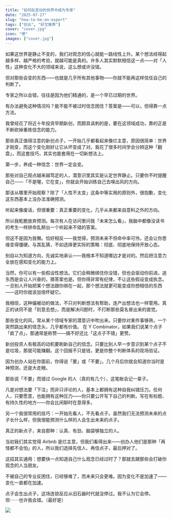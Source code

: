 ```yaml
---
title: "如何在变动的世界中成为专家"
date: "2025-07-27"
slug: "how-to-be-an-expert"
tags: ["创业", "好文推荐"]
cover: "cover.jpg"
icon: "😎"
images: ["cover.jpg"]
---
```

如果这世界是静止不变的，我们对观念的信心就能一路线性上升。某个想法经得起越多样、越严格的考验，就越可能是真的。许多人其实默默相信这一点——对「人性」这种变化不大的领域来说，这么想或许没错。



但对那些会变的东西——也就是几乎所有其他事物——你就不能再这样信任自己的判断了。



专家之所以会错，往往是因为他们精通的，是一个早已过期的世界。



有办法避免这种情况吗？能不能不被过时信念困住？答案是——可以，但得靠一点方法。



我曾经花了将近十年投资早期新创，而颇具讽刺的是，要在这领域成功，靠的正是不断砍掉重练信念的能力。



那些真正值得注意的新创点子，一开始几乎都看起来像烂主意，原因很简单：世界才刚变，而这个变化刚好让它从坏变成了对。我花了很多时间学会分辨这种「翻盘」，而这套技巧，其实也能套用在一切新想法上。



第一步，养成一种信念：世界一定会变。



那些对自己观点越来越笃定的人，潜意识里其实是认定世界静止。只要你不时提醒自己——「不是喔，它在变」，你就会开始训练自己去嗅出风的方向。



那该从哪里开始观察？除了「人性不太变」这条中等实用的原则外，很抱歉，变化这东西基本上没办法准确预测。



听起来像废话，但很重要：真正重要的变化，几乎从来都来自意料之外的方向。



所以我乾脆放弃预测。每次有人在访问里问我「未来怎么看」，我脑中都像没读书的考生一样拼命乱掰出一个听起来不错的答案。



但这不是因为我懒。恰好相反——我觉得，预测未来不但命中率可怜，还会让你思维变得僵硬。与其乱猜，不如选择更实际的策略：彻底、彻底地保持开放心态。



别自以为知道方向，先诚实地承认——我根本不知道哪边才是对的。然后把注意力全放在感知变化的能力上。



当然，你可以有一些假设性想法。它们会稍微绑住你没错，但也会驱动你前进。追东西是会让人兴奋的，猜答案也是。但你得非常有纪律，不让这些假设变成执念。
一旦别人开始把某个想法跟你绑在一起，那个想法就更可能变成你想相信的东西——这时你就该加倍怀疑它。



我相信，这种偏被动的做法，不只对判断想法有帮助，连产出想法也一样管用。真正的诀窍不是「刻意去想」，而是解决问题时，不打断那些莫名冒出来的直觉。



那些变化的风，常从某个领域专家的潜意识中吹出来。只要你对某件事够熟，一个突然跳出来的怪念头，几乎都有价值。
在 Y Combinator，如果我们说某个点子「疯了点」，那通常是称赞——搞不好还比「这点子不错」更赞。



新创投资人有极高的动机要刷新自己的信念。只要比别人早一步意识到某个点子不是垃圾，那就可能赚翻。这个回报不只是钱，更是你整个判断体系的现场验证。



因为创办人站在你面前，你得说「要」或「不要」，几个月后你就会知道你当时是神预测，还是大走眼。



那些说「不要」而错过 Google 的人（真的有几个），这笔帐会记一辈子。



凡是对想法要「下注」而非只评论的人，基本上都拥有这种自我纠错压力。任何人，只要愿意，也能拥有这种压力——你只要公开写下自己的判断。写在有标题、有持久性的地方——你会比闲聊时在意得多。



另一个我很常用的技巧：一开始先看人，不先看点子。虽然我们无法预测未来的点子长什么样，但我很能预测什么样的人会生出未来的点子。



真正的新点子，来自那种：认真、有劲、脑袋够独立的人。



当初我们其实觉得 Airbnb 是烂主意，但我们看得出来——创办人他们是那种「再怪都不会怕」的人，所以我们选择先信人、再信点子，最后押对了。



这招其实通用：想要快一点知道自己什么观念已经过时了？那就去跟那些会打破你观念的人当朋友。



不被自己的专业反困住，已经够难了，而未来只会更难。因为变化不是加速了——变化一直都在加速。



点子会生出点子，这场连锁反应从旧石器时代就没停过。我不认为它会停。
但⋯⋯也许我会错。（最好是）




![](https://prod-files-secure.s3.us-west-2.amazonaws.com/112d0858-5090-4d34-a606-b75eb8d65fd2/46476355-9cf3-4e99-9b7a-3531bc426380/1000202064.png?X-Amz-Algorithm=AWS4-HMAC-SHA256&X-Amz-Content-Sha256=UNSIGNED-PAYLOAD&X-Amz-Credential=ASIAZI2LB4666FNRLTMZ%2F20251020%2Fus-west-2%2Fs3%2Faws4_request&X-Amz-Date=20251020T114322Z&X-Amz-Expires=3600&X-Amz-Security-Token=IQoJb3JpZ2luX2VjED8aCXVzLXdlc3QtMiJIMEYCIQCF%2FAal2ktzRJZjC5RP5rlJpfBalt%2BtAWqB%2Bnh6WL1hwgIhAM8IVSsUPt1dqcwLe6Wf0bTSMt1I%2FrsDaYoA15gKSTy8KogECOj%2F%2F%2F%2F%2F%2F%2F%2F%2F%2FwEQABoMNjM3NDIzMTgzODA1IgwDaAtOfybrccEaQp8q3AMxDhJ5xpgpuQejd%2BlWKNdIWlgq7WSRRGw51fn7iL%2B6BM60zgRPy%2BWGOkv1BwLqDfoEUda6yrJNE%2BcLRG56rFFwDeEBnmFU3tBrh%2BafUYx0X4lXMbdMAng3fCyCDSaPt%2F7X70jbYFi7TEPgfCfrTbUnFql%2B28DdY%2FH7OWPkDf2OD5anzhPjulvlV9EUQvZuqKFx%2BWfTlbnUGjNowYovQG15%2BL99ospSnkr7rcKRegG%2FRSnWTqNRKzWmWx%2Bh9VzksgapKz3FwC93IuBVI%2FRtC51qFPcFc1nN4XJDr3Jn3isVk1e%2BlA3JbgxjUPAu%2B9hf0EDxvxzc5qmGFOEHq6VGxTQkPQQI5ZQt5emuQPxiMhgEyTyOCpxqDCLzDyvHErxL234ENnBMGWbJiSVVTlEM9qC2g7LMAhcr5cWCrjuLieR%2FXYd5cZlfOVjtMlld7HkMmoexqB9r%2BwPR701qc%2BJA8wcsLAIBtKwRTG4qkV0D8FCt8%2F5claD%2BbeTOC6cdkBsc%2BmvLb2eWtkEfgRlwVDdZy%2B4m%2B0CJ0xHWEHS27C8rJ%2BvOu2OXOnSjoxeQ7aocMoNCpwA8JL1M2a62f93LVhPfN%2BN5j5gvUy2msz7KQhc%2BVgT4Vnmyy8GDIbM6I1xopjC1ttfHBjqkAV8%2B%2FwUTVjNSvHBVxPPfjRcJK%2BmUadiTVPi18z%2B0PmAVqCAv7G2r%2Buo1nuufkRvNV3PW4LA20r6e2595PKppFqOLK3QWFivne4E%2FR0cyC99BrJYz7GIPwnw9DkUJHuUSrGUoQlZAj11Uutx8dv9HB55XSU%2FNY6twCjWVGxJDGzl4v4YA7%2Fj260XdZc9kkUQ236NfRa8v%2Fnv8lDvnuD3aIG2cG8%2FU&X-Amz-Signature=35719300a31024b290fc655057e2d699af6a542a69864586f13dc7eb290f9509&X-Amz-SignedHeaders=host&x-amz-checksum-mode=ENABLED&x-id=GetObject)

